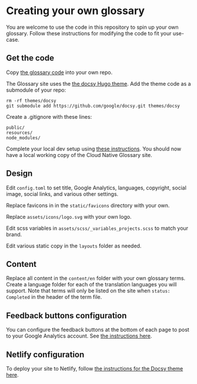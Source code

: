 # Creating your own glossary

You are welcome to use the code in this repository to spin up your own glossary. Follow these instructions for modifying the code to fit your use-case.

## Get the code

Copy [the glossary code](https://github.com/cncf/glossary/archive/refs/heads/main.zip) into your own repo. 

The Glossary site uses the [the docsy Hugo theme](https://www.docsy.dev/). Add the theme code as a submodule of your repo:
```
rm -rf themes/docsy
git submodule add https://github.com/google/docsy.git themes/docsy
```

Create a .gitignore with these lines:
```
public/
resources/
node_modules/
```

Complete your local dev setup using [these instructions](https://github.com/cncf/glossary#setting-up-a-local-instance). You should now have a local working copy of the Cloud Native Glossary site.

## Design

Edit `config.toml` to set title, Google Analytics, languages, copyright, social image, social links, and various other settings.

Replace favicons in in the `static/favicons` directory with your own.

Replace `assets/icons/logo.svg` with your own logo.

Edit scss variables in `assets/scss/_variables_projects.scss` to match your brand.

Edit various static copy in the `layouts` folder as needed.

## Content

Replace all content in the `content/en` folder with your own glossary terms. Create a language folder for each of the translation languages you will support. Note that terms will only be listed on the site when `status: Completed` in the header of the term file.


## Feedback buttons configuration

You can configure the feedback buttons at the bottom of each page to post to your Google Analytics account. See [the instructions here](https://www.docsy.dev/docs/adding-content/feedback/#user-feedback).

## Netlify configuration

To deploy your site to Netlify, follow [the instructions for the Docsy theme here](https://www.docsy.dev/docs/deployment/#deployment-with-netlify).
